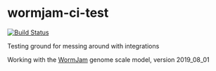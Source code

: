 # wormjam-ci-test

[![Build Status](https://travis-ci.com/JakeHattwell/wormjam-ci-test.svg?branch=devel)](https://travis-ci.com/JakeHattwell/playground)

Testing ground for messing around with integrations

Working with the [WormJam](https://github.com/jakehattwell/WormJam) genome scale model, version 2019_08_01

